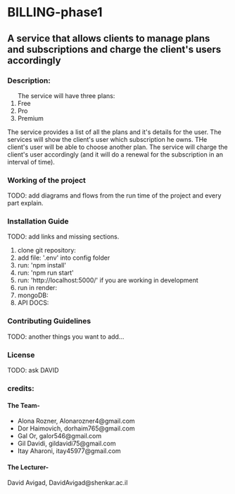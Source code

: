<h1> BILLING-phase1</h1>
<h2>A service that allows clients to manage plans and subscriptions
and charge the client's users accordingly</h2>
<h3>Description:</h3>
<ol>The service will have three plans:
<li>Free</li>
<li>Pro</li>
<li>Premium</li>
</ol>
The service provides a list of all the plans and it's details for the user.
The services will show the  client's user which subscription he owns.
THe client's user will be able to choose another plan.
The service will charge the client's user accordingly (and it will do a renewal for the subscription in an interval of time).
<h3>Working of the project</h3>
TODO: add diagrams and flows from the run time of the project and every part explain.
<h3>Installation Guide</h3>
TODO: add links and missing sections.
<ol>
<li>clone git repository:  </li>
<li>add file: '.env' into config folder </li>
<li>run: 'npm install'</li>
<li>run: 'npm run start'</li>
<li>run: 'http://localhost:5000/' if you are working in development </li>
<li>run in render: </li>
<li>mongoDB:</li>
<li>API DOCS:</li>
</ol>
<h3>Contributing Guidelines</h3>
TODO: another things you want to add...
<h3>License</h3>
TODO: ask DAVID



<h3>credits:</h3>
<h4>The Team-</h4>
<ul>
<li>Alona Rozner, Alonarozner4@gmail.com</li>
<li>Dor Haimovich, dorhaim765@gmail.com</li>
<li>Gal Or, galor546@gmail.com</li>
<li>Gil Davidi, gildavidi75@gmail.com</li>
<li>Itay Aharoni, itay45977@gmail.com</li>

</ul>
<h4>The Lecturer-</h4>
David Avigad, DavidAvigad@shenkar.ac.il

